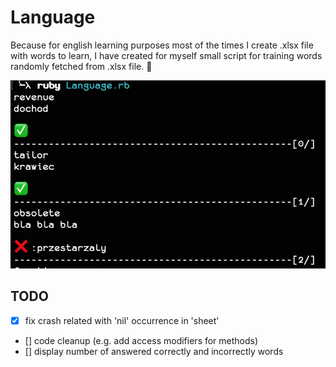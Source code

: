 # Language
Because for english learning purposes most of the times I create .xlsx file with words to learn, I have created for myself small script for training words randomly fetched from .xlsx file. 📖

![](example.png)



## TODO
- [x] fix crash related with 'nil' occurrence in 'sheet'
- [] code cleanup (e.g. add access modifiers for methods)
- [] display number of answered correctly and incorrectly words
